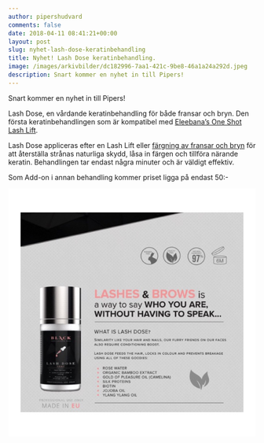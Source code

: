 ```yaml
---
author: pipershudvard
comments: false
date: 2018-04-11 08:41:21+00:00
layout: post
slug: nyhet-lash-dose-keratinbehandling
title: Nyhet! Lash Dose keratinbehandling.
image: /images/arkivbilder/dc182996-7aa1-421c-9be8-46a1a24a292d.jpeg
description: Snart kommer en nyhet in till Pipers!
---
```

Snart kommer en nyhet in till Pipers!

Lash Dose, en vårdande keratinbehandling för både fransar och bryn. Den första keratinbehandlingen som är kompatibel med [Eleebana’s One Shot Lash Lift](http://pipershudvard.com/lashlift/).

Lash Dose appliceras efter en Lash Lift eller [färgning av fransar och bryn](http://pipershudvard.com/frans-bryn/) för att återställa strånas naturliga skydd, låsa in färgen och tillföra närande keratin. Behandlingen tar endast några minuter och är väldigt effektiv.

Som Add-on i annan behandling kommer priset ligga på endast 50:-

![865A7364-7C98-429C-86DC-7B90A0F293A1.jpeg](/images/arkivbilder/865a7364-7c98-429c-86dc-7b90a0f293a1.jpeg)
